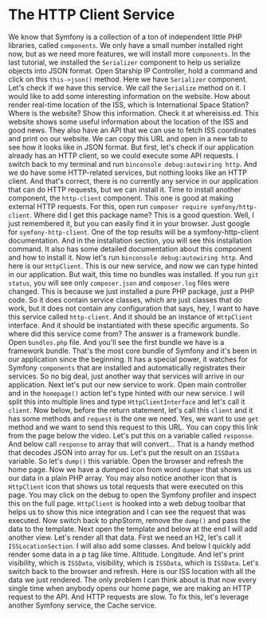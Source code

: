 # The HTTP Client Service

We know that Symfony is a collection of a ton of independent little PHP libraries, called `components`. We only have a small number installed right now, but as we need more features, we will install more `components`. In the last tutorial, we installed the `Serializer` component to help us serialize objects into JSON format. Open Starship IP Controller, hold a command and click on this `this->json()` method. Here we have `Serializer` component. Let's check if we have this service. We call the `Serialize` method on it. I would like to add some interesting information on the website. How about render real-time location of the ISS, which is International Space Station? Where is the website? Show this information. Check it at whereisiss.ed. This website shows some useful information about the location of the ISS and good news. They also have an API that we can use to fetch ISS coordinates and print on our website. We can copy this URL and open in a new tab to see how it looks like in JSON format. But first, let's check if our application already has an HTTP client, so we could execute some API requests. I switch back to my terminal and run `binconsole debug:autowiring http`. And we do have some HTTP-related services, but nothing looks like an HTTP client. And that's correct, there is no currently any service in our application that can do HTTP requests, but we can install it. Time to install another component, the `http-client` component. This one is good at making external HTTP requests. For this, open run `composer require symfony/http-client`. Where did I get this package name? This is a good question. Well, I just remembered it, but you can easily find it in your browser. Just google for `symfony-http-client`. One of the top results will be a symfony-http-client documentation. And in the installation section, you will see this installation command. It also has some detailed documentation about this component and how to install it. Now let's run `binconsole debug:autowiring http`. And here is our `HttpClient`. This is our new service, and now we can type hinted in our application. But wait, this time no bundles was installed. If you run `git status`, you will see only `composer.json` and `composer.log` files were changed. This is because we just installed a pure PHP package, just a PHP code. So it does contain service classes, which are just classes that do work, but it does not contain any configuration that says, hey, I want to have this service called `http-client`. And it should be an instance of `HttpClient` interface. And it should be instantiated with these specific arguments. So where did this service come from? The answer is a framework bundle. Open `bundles.php` file. And you'll see the first bundle we have is a framework bundle.
That's the most core bundle of Symfony and it's been in our application since the beginning. It has a special power, it watches for Symfony `components` that are installed and automatically registrates their services. So no big deal, just another way that services will arrive in our application. Next let's put our new service to work. Open main controller and in the `homepage()` action let's type hinted with our new service. I will split this into multiple lines and type `HttpClientInterface` and let's call it `client`. Now below, before the return statement, let's call this `client` and it has some methods and `request` is the one we need. Yes, we want to use `get` method and we want to send this request to this URL. You can copy this link from the page below the video. Let's put this on a variable called `response`. And below call `response` to array that will convert... That is a handy method that decodes JSON into array for us. Let's put the result on an `ISSData` variable. So let's `dump()` this variable. Open the browser and refresh the home page. Now we have a dumped icon from word `dumper` that shows us our data in a plain PHP array. You may also notice another icon that is `HttpClient` icon that shows us total requests that were executed on this page. You may click on the debug to open the Symfony profiler and inspect this on the full page. `HttpClient` is hooked into a web debug toolbar that helps us to show this nice integration and I can see the request that was executed. Now switch back to phpStorm, remove the `dump()` and pass the data to the template. Next open the template and below at the end I will add another view. Let's render all that data. First we need an H2, let's call it `ISSLocationSection`. I will also add some classes. And below I quickly add render some data in a p tag like time. Altitude. Longitude. And let's print visibility, which is `ISSData`, visibility, which is `ISSData`, which is `ISSData`. Let's switch back to the browser and refresh. Here is our ISS location with all the data we just rendered. The only problem I can think about is that now every single time when anybody opens our home page, we are making an HTTP request to the API. And HTTP requests are slow. To fix this, let's leverage another Symfony service, the Cache service.
